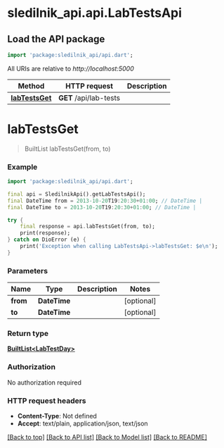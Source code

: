 # sledilnik_api.api.LabTestsApi

## Load the API package
```dart
import 'package:sledilnik_api/api.dart';
```

All URIs are relative to *http://localhost:5000*

Method | HTTP request | Description
------------- | ------------- | -------------
[**labTestsGet**](LabTestsApi.md#labtestsget) | **GET** /api/lab-tests | 


# **labTestsGet**
> BuiltList<LabTestDay> labTestsGet(from, to)



### Example
```dart
import 'package:sledilnik_api/api.dart';

final api = SledilnikApi().getLabTestsApi();
final DateTime from = 2013-10-20T19:20:30+01:00; // DateTime | 
final DateTime to = 2013-10-20T19:20:30+01:00; // DateTime | 

try {
    final response = api.labTestsGet(from, to);
    print(response);
} catch on DioError (e) {
    print('Exception when calling LabTestsApi->labTestsGet: $e\n');
}
```

### Parameters

Name | Type | Description  | Notes
------------- | ------------- | ------------- | -------------
 **from** | **DateTime**|  | [optional] 
 **to** | **DateTime**|  | [optional] 

### Return type

[**BuiltList&lt;LabTestDay&gt;**](LabTestDay.md)

### Authorization

No authorization required

### HTTP request headers

 - **Content-Type**: Not defined
 - **Accept**: text/plain, application/json, text/json

[[Back to top]](#) [[Back to API list]](../README.md#documentation-for-api-endpoints) [[Back to Model list]](../README.md#documentation-for-models) [[Back to README]](../README.md)

